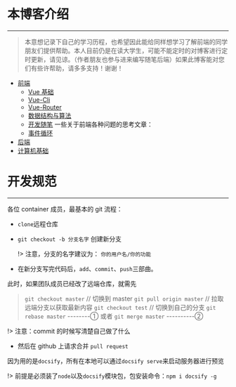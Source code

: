 # 本博客介绍

---

> 本意想记录下自己的学习历程，也希望因此能给同样想学习了解前端的同学朋友们提供帮助。本人目前仍是在读大学生，可能不能定时的对博客进行定时更新，请见谅。（作者朋友也参与进来编写随笔后端）如果此博客能对您们有些许帮助，请多多支持！谢谢！

- [前端](FrontSide/VUE.md)
  - [Vue 基础](FrontSide/VUE.md)
  - [Vue-Cli](FrontSide/VueCli.md)
  - [Vue-Router](FrontSide/VueRouter.md)
  - [数据结构与算法](FrontSide/dataStructures&algorithms.md)
  - [开发随笔](FrontSide/Proj-essay.md)
    一些关于前端各种问题的思考文章：
  - [事件循环](FrontSide/eventloop.md)
- [后端](ServerSide/Servlet.md)
- [计算机基础](docs/FundamentalsOfComputer/Network.md)

# 开发规范

---

各位 container 成员，最基本的 git 流程：

- `clone`远程仓库
- `git checkout -b 分支名字` 创建新分支

  !> 注意，分支的名字建议为： `你的用户名/你的功能`

- 在新分支写完代码后，`add`、`commit`、`push`三部曲。

此时，如果团队成员已经改了远端仓库，就需先

> `git checkout master` // 切换到 master
> `git pull origin master` // 拉取远端分支以获取最新内容
> `git checkout test` // 切换到自己的分支
> `git rebase master` --------①
> 或者 `git merge master` ----------②

!> 注意：commit 的时候写清楚自己做了什么

- 然后在 github 上请求合并 `pull request`

因为用的是`docsify`，所有在本地可以通过`docsify serve`来启动服务器进行预览

!> 前提是必须装了`node`以及`docsify`模块包，包安装命令：`npm i docsify -g`
